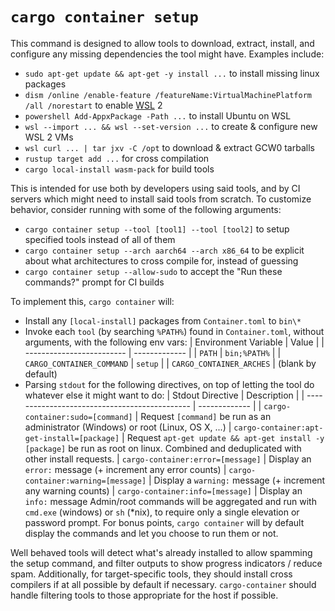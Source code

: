 # `cargo container setup`

This command is designed to allow tools to download, extract, install, and
configure any missing dependencies the tool might have.  Examples include:

* `sudo apt-get update && apt-get -y install ...` to install missing linux packages
* `dism /online /enable-feature /featureName:VirtualMachinePlatform /all /norestart` to enable [WSL] 2
* `powershell Add-AppxPackage -Path ...` to install Ubuntu on WSL
* `wsl --import ... && wsl --set-version ...` to create & configure new WSL 2 VMs
* `wsl curl ... | tar jxv -C /opt` to download & extract GCW0 tarballs
* `rustup target add ...` for cross compilation
* `cargo local-install wasm-pack` for build tools

This is intended for use both by developers using said tools, and by CI servers
which might need to install said tools from scratch.  To customize behavior,
consider running with some of the following arguments:

* `cargo container setup --tool [tool1] --tool [tool2]` to setup specified tools instead of all of them
* `cargo container setup --arch aarch64 --arch x86_64` to be explicit about what architectures to cross compile for, instead of guessing
* `cargo container setup --allow-sudo` to accept the "Run these commands?" prompt for CI builds

To implement this, `cargo container` will:

*   Install any `[local-install]` packages from `Container.toml` to `bin\*`
*   Invoke each `tool` (by searching `%PATH%`) found in `Container.toml`, without arguments, with the following env vars:
    | Environment Variable      | Value         |
    | ------------------------- | ------------- |
    | `PATH`                    | `bin;%PATH%`  |
    | `CARGO_CONTAINER_COMMAND` | `setup`       |
    | `CARGO_CONTAINER_ARCHES`  | (blank by default)
*   Parsing `stdout` for the following directives, on top of letting the tool do whatever else it might want to do:
    | Stdout Directive                              | Description   |
    | --------------------------------------------- | ------------- |
    | `cargo-container:sudo=[command]`              | Request `[command]` be run as an administrator (Windows) or root (Linux, OS X, ...)
    | `cargo-container:apt-get-install=[package]`   | Request `apt-get update && apt-get install -y [package]` be run as root on linux.  Combined and deduplicated with other install requests.
    | `cargo-container:error=[message]`             | Display an `error:` message (+ increment any error counts)
    | `cargo-container:warning=[message]`           | Display a `warning:` message (+ increment any warning counts)
    | `cargo-container:info=[message]`              | Display an `info:` message
    Admin/root commands will be aggregated and run with `cmd.exe` (windows) or `sh` (\*nix), to require only a single elevation or password prompt.
    For bonus points, `cargo container` will by default display the commands and let you choose to run them or not.

Well behaved tools will detect what's already installed to allow spamming the
setup command, and filter outputs to show progress indicators / reduce spam.
Additionally, for target-specific tools, they should install cross compilers if
at all possible by default if necessary.  `cargo-container` should handle
filtering tools to those appropriate for the host if possible.



<!-- # References -->

[WSL]:  https://en.wikipedia.org/wiki/Windows_Subsystem_for_Linux
